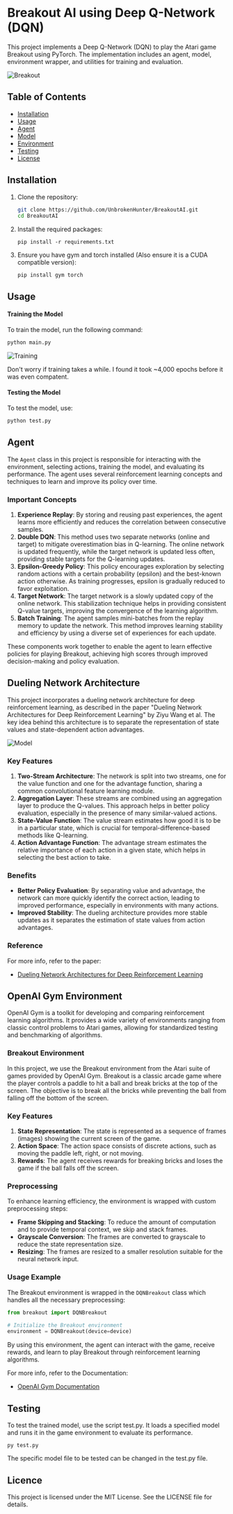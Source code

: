 # Breakout AI using Deep Q-Network (DQN)

This project implements a Deep Q-Network (DQN) to play the Atari game Breakout using PyTorch. The implementation includes an agent, model, environment wrapper, and utilities for training and evaluation.

![Breakout](img/breakout.gif?raw=true "Breakout")

## Table of Contents

- [Installation](#installation)
- [Usage](#usage)
- [Agent](#agent)
- [Model](#dueling-network-architecture)
- [Environment](#openai-gym-environment)
- [Testing](#testing)
- [License](#license)

## Installation

1. Clone the repository:
   ```bash
   git clone https://github.com/UnbrokenHunter/BreakoutAI.git
   cd BreakoutAI
   ```
2. Install the required packages:
   ```
   pip install -r requirements.txt
   ```
3. Ensure you have gym and torch installed (Also ensure it is a CUDA compatible version):
   ```
   pip install gym torch
   ```

## Usage

#### Training the Model

To train the model, run the following command:

```python
python main.py
```

![Training](img/training_times.png?raw=true "Training")

Don't worry if training takes a while. I found it took ~4,000 epochs before it was even compatent.

#### Testing the Model

To test the model, use:

```python
python test.py
```

## Agent

The `Agent` class in this project is responsible for interacting with the environment, selecting actions, training the model, and evaluating its performance. The agent uses several reinforcement learning concepts and techniques to learn and improve its policy over time.

### Important Concepts

1. **Experience Replay**: By storing and reusing past experiences, the agent learns more efficiently and reduces the correlation between consecutive samples.
2. **Double DQN**: This method uses two separate networks (online and target) to mitigate overestimation bias in Q-learning. The online network is updated frequently, while the target network is updated less often, providing stable targets for the Q-learning updates.
3. **Epsilon-Greedy Policy**: This policy encourages exploration by selecting random actions with a certain probability (epsilon) and the best-known action otherwise. As training progresses, epsilon is gradually reduced to favor exploitation.
4. **Target Network**: The target network is a slowly updated copy of the online network. This stabilization technique helps in providing consistent Q-value targets, improving the convergence of the learning algorithm.
5. **Batch Training**: The agent samples mini-batches from the replay memory to update the network. This method improves learning stability and efficiency by using a diverse set of experiences for each update.

These components work together to enable the agent to learn effective policies for playing Breakout, achieving high scores through improved decision-making and policy evaluation.

## Dueling Network Architecture

This project incorporates a dueling network architecture for deep reinforcement learning, as described in the paper "Dueling Network Architectures for Deep Reinforcement Learning" by Ziyu Wang et al. The key idea behind this architecture is to separate the representation of state values and state-dependent action advantages.

![Model](img/DQN.png?raw=true "Model")

### Key Features

1. **Two-Stream Architecture**: The network is split into two streams, one for the value function and one for the advantage function, sharing a common convolutional feature learning module.
2. **Aggregation Layer**: These streams are combined using an aggregation layer to produce the Q-values. This approach helps in better policy evaluation, especially in the presence of many similar-valued actions.
3. **State-Value Function**: The value stream estimates how good it is to be in a particular state, which is crucial for temporal-difference-based methods like Q-learning.
4. **Action Advantage Function**: The advantage stream estimates the relative importance of each action in a given state, which helps in selecting the best action to take.

### Benefits

- **Better Policy Evaluation**: By separating value and advantage, the network can more quickly identify the correct action, leading to improved performance, especially in environments with many actions.
- **Improved Stability**: The dueling architecture provides more stable updates as it separates the estimation of state values from action advantages.

### Reference

For more info, refer to the paper:

- [Dueling Network Architectures for Deep Reinforcement Learning](https://arxiv.org/abs/1511.06581)

## OpenAI Gym Environment

OpenAI Gym is a toolkit for developing and comparing reinforcement learning algorithms. It provides a wide variety of environments ranging from classic control problems to Atari games, allowing for standardized testing and benchmarking of algorithms.

### Breakout Environment

In this project, we use the Breakout environment from the Atari suite of games provided by OpenAI Gym. Breakout is a classic arcade game where the player controls a paddle to hit a ball and break bricks at the top of the screen. The objective is to break all the bricks while preventing the ball from falling off the bottom of the screen.

### Key Features

1. **State Representation**: The state is represented as a sequence of frames (images) showing the current screen of the game.
2. **Action Space**: The action space consists of discrete actions, such as moving the paddle left, right, or not moving.
3. **Rewards**: The agent receives rewards for breaking bricks and loses the game if the ball falls off the screen.

### Preprocessing

To enhance learning efficiency, the environment is wrapped with custom preprocessing steps:

- **Frame Skipping and Stacking**: To reduce the amount of computation and to provide temporal context, we skip and stack frames.
- **Grayscale Conversion**: The frames are converted to grayscale to reduce the state representation size.
- **Resizing**: The frames are resized to a smaller resolution suitable for the neural network input.

### Usage Example

The Breakout environment is wrapped in the `DQNBreakout` class which handles all the necessary preprocessing:

```python
from breakout import DQNBreakout

# Initialize the Breakout environment
environment = DQNBreakout(device=device)
```

By using this environment, the agent can interact with the game, receive rewards, and learn to play Breakout through reinforcement learning algorithms.

For more info, refer to the Documentation:

- [OpenAI Gym Documentation](https://www.gymlibrary.dev/environments/atari/breakout/)

## Testing

To test the trained model, use the script test.py. It loads a specified model and runs it in the game environment to evaluate its performance.

    py test.py

The specific model file to be tested can be changed in the test.py file.

## Licence

This project is licensed under the MIT License. See the LICENSE file for details.
